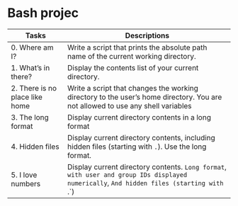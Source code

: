 # Bash projec
| Tasks | Descriptions
| --- | --- |
| 0. Where am I? | Write a script that prints the absolute path name of the current working directory. |
| 1. What’s in there? | Display the contents list of your current directory. |
| 2. There is no place like home | Write a script that changes the working directory to the user’s home directory. You are not allowed to use any shell variables |
| 3. The long format | Display current directory contents in a long format |
| 4. Hidden files | Display current directory contents, including hidden files (starting with `.`). Use the long format. |
| 5. I love numbers | Display current directory contents. `Long format`, `with user and group IDs displayed numerically`, `And hidden files (starting with `.`) |
